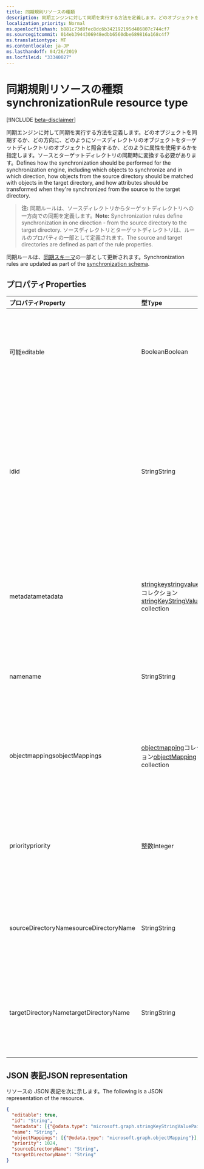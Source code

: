 ```yaml
---
title: 同期規則リソースの種類
description: 同期エンジンに対して同期を実行する方法を定義します。どのオブジェクトを同期するか、どの方向に、どのようにソースディレクトリのオブジェクトをターゲットディレクトリのオブジェクトと照合するか、どのように属性を使用するかを指定します。ソースとターゲットディレクトリの同期時に変換する必要があります。
localization_priority: Normal
ms.openlocfilehash: b881c73d8fec8dc6b342192195d486807c744cf7
ms.sourcegitcommit: 014eb3944306948edbb6560dbe689816a168c4f7
ms.translationtype: MT
ms.contentlocale: ja-JP
ms.lasthandoff: 04/26/2019
ms.locfileid: "33340027"
---
```

# <a name="synchronizationrule-resource-type"></a><span data-ttu-id="daee0-103">同期規則リソースの種類</span><span class="sxs-lookup"><span data-stu-id="daee0-103">synchronizationRule resource type</span></span>

[!INCLUDE [beta-disclaimer](../../includes/beta-disclaimer.md)]

<span data-ttu-id="daee0-104">同期エンジンに対して同期を実行する方法を定義します。どのオブジェクトを同期するか、どの方向に、どのようにソースディレクトリのオブジェクトをターゲットディレクトリのオブジェクトと照合するか、どのように属性を使用するかを指定します。ソースとターゲットディレクトリの同期時に変換する必要があります。</span><span class="sxs-lookup"><span data-stu-id="daee0-104">Defines how the synchronization should be performed for the synchronization engine, including which objects to synchronize and in which direction, how objects from the source directory should be matched with objects in the target directory, and how attributes should be transformed when they're synchronized from the source to the target directory.</span></span>

><span data-ttu-id="daee0-105">**注:** 同期ルールは、ソースディレクトリからターゲットディレクトリへの一方向での同期を定義します。</span><span class="sxs-lookup"><span data-stu-id="daee0-105">**Note:** Synchronization rules define synchronization in one direction - from the source directory to the target directory.</span></span> <span data-ttu-id="daee0-106">ソースディレクトリとターゲットディレクトリは、ルールのプロパティの一部として定義されます。</span><span class="sxs-lookup"><span data-stu-id="daee0-106">The source and target directories are defined as part of the rule properties.</span></span>

<span data-ttu-id="daee0-107">同期ルールは、[同期スキーマ](synchronization-synchronizationschema.md)の一部として更新されます。</span><span class="sxs-lookup"><span data-stu-id="daee0-107">Synchronization rules are updated as part of the [synchronization schema](synchronization-synchronizationschema.md).</span></span>

## <a name="properties"></a><span data-ttu-id="daee0-108">プロパティ</span><span class="sxs-lookup"><span data-stu-id="daee0-108">Properties</span></span>

| <span data-ttu-id="daee0-109">プロパティ</span><span class="sxs-lookup"><span data-stu-id="daee0-109">Property</span></span>      | <span data-ttu-id="daee0-110">型</span><span class="sxs-lookup"><span data-stu-id="daee0-110">Type</span></span>      | <span data-ttu-id="daee0-111">説明</span><span class="sxs-lookup"><span data-stu-id="daee0-111">Description</span></span>    |
|:--------------|:----------|:---------------|
|<span data-ttu-id="daee0-112">可能</span><span class="sxs-lookup"><span data-stu-id="daee0-112">editable</span></span>       |<span data-ttu-id="daee0-113">Boolean</span><span class="sxs-lookup"><span data-stu-id="daee0-113">Boolean</span></span>    |<span data-ttu-id="daee0-114">`true`同期ルールをカスタマイズできる場合は、`false`このルールは読み取り専用であり、変更する必要はありません。</span><span class="sxs-lookup"><span data-stu-id="daee0-114">`true` if the synchronization rule can be customized; `false` if this rule is read-only and should not be changed.</span></span>|
|<span data-ttu-id="daee0-115">id</span><span class="sxs-lookup"><span data-stu-id="daee0-115">id</span></span>             |<span data-ttu-id="daee0-116">String</span><span class="sxs-lookup"><span data-stu-id="daee0-116">String</span></span>     |<span data-ttu-id="daee0-117">同期ルール識別子。</span><span class="sxs-lookup"><span data-stu-id="daee0-117">Synchronization rule identifier.</span></span> <span data-ttu-id="daee0-118">同期エンジンで認識される識別子のいずれかである必要があります。</span><span class="sxs-lookup"><span data-stu-id="daee0-118">Must be one of the identifiers recognized by the synchronization engine.</span></span> <span data-ttu-id="daee0-119">サポートされているルール識別子は、API によって返される同期テンプレートにあります。</span><span class="sxs-lookup"><span data-stu-id="daee0-119">Supported rule identifiers can be found in the synchronization template returned by the API.</span></span>|
|<span data-ttu-id="daee0-120">metadata</span><span class="sxs-lookup"><span data-stu-id="daee0-120">metadata</span></span>       |<span data-ttu-id="daee0-121">[stringkeystringvaluepair](synchronization-stringkeystringvaluepair.md)コレクション</span><span class="sxs-lookup"><span data-stu-id="daee0-121">[stringKeyStringValuePair](synchronization-stringkeystringvaluepair.md) collection</span></span> |<span data-ttu-id="daee0-122">追加の拡張機能のプロパティ。</span><span class="sxs-lookup"><span data-stu-id="daee0-122">Additional extension properties.</span></span> <span data-ttu-id="daee0-123">サポートチームによって明示的に指示されていない限り、メタデータ値は変更しないでください。</span><span class="sxs-lookup"><span data-stu-id="daee0-123">Unless instructed explicitly by the support team, metadata values should not be changed.</span></span>|
|<span data-ttu-id="daee0-124">name</span><span class="sxs-lookup"><span data-stu-id="daee0-124">name</span></span>           |<span data-ttu-id="daee0-125">String</span><span class="sxs-lookup"><span data-stu-id="daee0-125">String</span></span>     |<span data-ttu-id="daee0-126">ユーザーが読み取ることができる同期ルールの名前。</span><span class="sxs-lookup"><span data-stu-id="daee0-126">Human-readable name of the synchronization rule.</span></span> <span data-ttu-id="daee0-127">null 許容型ではありません。</span><span class="sxs-lookup"><span data-stu-id="daee0-127">Not nullable.</span></span>|
|<span data-ttu-id="daee0-128">objectmappings</span><span class="sxs-lookup"><span data-stu-id="daee0-128">objectMappings</span></span> |<span data-ttu-id="daee0-129">[objectmapping](synchronization-objectmapping.md)コレクション</span><span class="sxs-lookup"><span data-stu-id="daee0-129">[objectMapping](synchronization-objectmapping.md) collection</span></span>    |<span data-ttu-id="daee0-130">ルールでサポートされているオブジェクトマッピングのコレクション。</span><span class="sxs-lookup"><span data-stu-id="daee0-130">Collection of object mappings supported by the rule.</span></span> <span data-ttu-id="daee0-131">同期するオブジェクトを同期エンジンに通知します。</span><span class="sxs-lookup"><span data-stu-id="daee0-131">Tells the synchronization engine which objects should be synchronized.</span></span>|
|<span data-ttu-id="daee0-132">priority</span><span class="sxs-lookup"><span data-stu-id="daee0-132">priority</span></span>       |<span data-ttu-id="daee0-133">整数</span><span class="sxs-lookup"><span data-stu-id="daee0-133">Integer</span></span>    |<span data-ttu-id="daee0-134">[同期スキーマ](synchronization-synchronizationschema.md)内の他のルールに対する優先度。</span><span class="sxs-lookup"><span data-stu-id="daee0-134">Priority relative to other rules in the [synchronizationSchema](synchronization-synchronizationschema.md).</span></span> <span data-ttu-id="daee0-135">優先度が最も低いルールが最初に処理されます。</span><span class="sxs-lookup"><span data-stu-id="daee0-135">Rules with the lowest priority number will be processed first.</span></span>|
|<span data-ttu-id="daee0-136">sourceDirectoryName</span><span class="sxs-lookup"><span data-stu-id="daee0-136">sourceDirectoryName</span></span>       |<span data-ttu-id="daee0-137">String</span><span class="sxs-lookup"><span data-stu-id="daee0-137">String</span></span>    |<span data-ttu-id="daee0-138">ソースディレクトリの名前。</span><span class="sxs-lookup"><span data-stu-id="daee0-138">Name of the source directory.</span></span> <span data-ttu-id="daee0-139">は、[同期スキーマ](synchronization-synchronizationschema.md)のディレクトリ定義のいずれかと一致している必要があります。</span><span class="sxs-lookup"><span data-stu-id="daee0-139">Must match one of the directory definitions in [synchronizationSchema](synchronization-synchronizationschema.md).</span></span>|
|<span data-ttu-id="daee0-140">targetDirectoryName</span><span class="sxs-lookup"><span data-stu-id="daee0-140">targetDirectoryName</span></span>       |<span data-ttu-id="daee0-141">String</span><span class="sxs-lookup"><span data-stu-id="daee0-141">String</span></span>    |<span data-ttu-id="daee0-142">ターゲットディレクトリの名前。</span><span class="sxs-lookup"><span data-stu-id="daee0-142">Name of the target directory.</span></span> <span data-ttu-id="daee0-143">は、[同期スキーマ](synchronization-synchronizationschema.md)のディレクトリ定義のいずれかと一致している必要があります。</span><span class="sxs-lookup"><span data-stu-id="daee0-143">Must match one of the directory definitions in [synchronizationSchema](synchronization-synchronizationschema.md).</span></span>|

## <a name="json-representation"></a><span data-ttu-id="daee0-144">JSON 表記</span><span class="sxs-lookup"><span data-stu-id="daee0-144">JSON representation</span></span>

<span data-ttu-id="daee0-145">リソースの JSON 表記を次に示します。</span><span class="sxs-lookup"><span data-stu-id="daee0-145">The following is a JSON representation of the resource.</span></span>

<!-- {
  "blockType": "resource",
  "optionalProperties": [

  ],
  "@odata.type": "microsoft.graph.synchronizationRule"
}-->

```json
{
  "editable": true,
  "id": "String",
  "metadata": [{"@odata.type": "microsoft.graph.stringKeyStringValuePair"}],
  "name": "String",
  "objectMappings": [{"@odata.type": "microsoft.graph.objectMapping"}],
  "priority": 1024,
  "sourceDirectoryName": "String",
  "targetDirectoryName": "String"
}

```

<!-- uuid: 8fcb5dbc-d5aa-4681-8e31-b001d5168d79
2015-10-25 14:57:30 UTC -->
<!--
{
  "type": "#page.annotation",
  "description": "synchronizationRule resource",
  "keywords": "",
  "section": "documentation",
  "tocPath": "",
  "suppressions": []
}
-->
